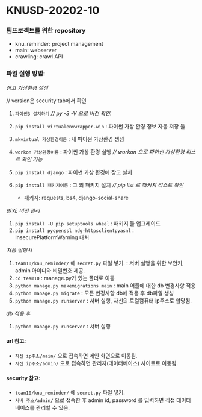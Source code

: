 # KNUSD-20202-10

### 팀프로젝트를 위한 repository

- knu_reminder: project management
- main: webserver
- crawling: crawl API


### 파일 실행 방법:

_장고 가상환경 설정_

// version은 security tab에서 확인
1. `파이썬3 설치하기` _// py -3 -V 으로 버전 확인._
2. `pip install virtualenvwrapper-win` : 파이썬 가상 환경 정보 자동 저장 툴
3. `mkvirtual 가상환경이름` : 새 파이썬 가상환경 생성
4. `workon 가상환경이름` : 파이썬 가상 환경 실행 _// workon 으로 파이썬 가상환경 리스트 확인 가능_
5. `pip install django` : 파이썬 가상 환경에 장고 설치 
6. `pip install 패키지이름` : 그 외 패키지 설치 _// pip list 로 패키지 리스트 확인_

    - 패키지: requests, bs4, django-social-share

_번외: 버전 관리_
1. `pip install -U pip setuptools wheel` : 패키지 툴 업그레이드
2. `pip install pyopenssl ndg-httpsclientpyasnl` : InsecurePlatformWarning 대처

_처음 실행시_
1. `team10/knu_reminder/` 에 `secret.py` 파일 넣기. : 서버 실행을 위한 보안키, admin 아이디와 비밀번호 제공.
2. `cd team10` : manage.py가 있는 폴더로 이동
3. `python manage.py makemigrations main` : main 어플에 대한 db 변경사항 적용
4. `python manage.py migrate` : 모든 변경사항 db에 적용 후 db파일 생성
5. `python manage.py runserver` : 서버 실행, 자신의 로컬컴퓨터 ip주소로 할당됨.

_db 적용 후_
1. `python manage.py runserver` : 서버 실행

#### url 참고:

- `자신 ip주소/main/` 으로 접속하면 메인 화면으로 이동됨.
- `자신 ip주소/admin/` 으로 접속하면 관리자(데이터베이스) 사이트로 이동됨.

#### security 참고:

- `team10/knu_reminder/` 에 `secret.py` 파일 넣기.
- `서버 주소/admin/` 으로 접속한 후 admin id, password 를 입력하면 직접 데이터베이스를 관리할 수 있음.
